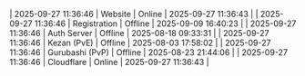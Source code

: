 | 2025-09-27 11:36:46 | Website | Online | 2025-09-27 11:36:43 |
| 2025-09-27 11:36:46 | Registration | Offline | 2025-09-09 16:40:23 |
| 2025-09-27 11:36:46 | Auth Server | Offline | 2025-08-18 09:33:31 |
| 2025-09-27 11:36:46 | Kezan (PvE) | Offline | 2025-08-03 17:58:02 |
| 2025-09-27 11:36:46 | Gurubashi (PvP) | Offline | 2025-08-23 21:44:06 |
| 2025-09-27 11:36:46 | Cloudflare | Online | 2025-09-27 11:36:43 |

